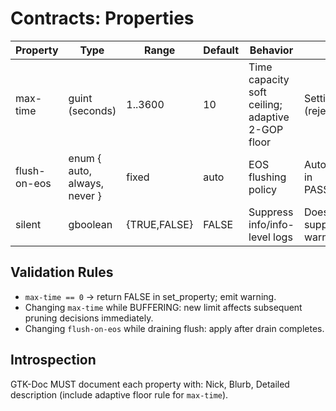 # Contracts: Properties

| Property | Type | Range | Default | Behavior | Notes |
|----------|------|-------|---------|----------|-------|
| max-time | guint (seconds) | 1..3600 | 10 | Time capacity soft ceiling; adaptive 2-GOP floor | Setting 0 invalid (reject) |
| flush-on-eos | enum { auto, always, never } | fixed | auto | EOS flushing policy | Auto flush only in PASS_THROUGH |
| silent | gboolean | {TRUE,FALSE} | FALSE | Suppress info/info-level logs | Does not suppress warnings/errors |

## Validation Rules
- `max-time == 0` → return FALSE in set_property; emit warning.
- Changing `max-time` while BUFFERING: new limit affects subsequent pruning decisions immediately.
- Changing `flush-on-eos` while draining flush: apply after drain completes.

## Introspection
GTK-Doc MUST document each property with: Nick, Blurb, Detailed description (include adaptive floor rule for `max-time`).
